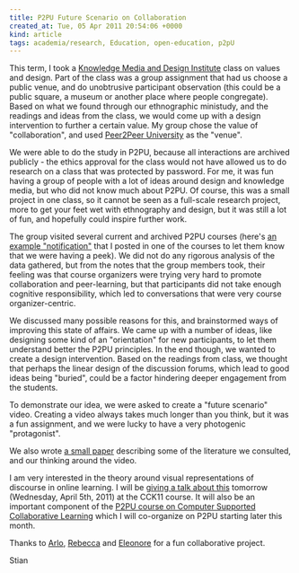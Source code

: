 ```yaml
---
title: P2PU Future Scenario on Collaboration
created_at: Tue, 05 Apr 2011 20:54:06 +0000
kind: article
tags: academia/research, Education, open-education, p2pU
---
```


This term, I took a [Knowledge Media and Design
Institute](http://www.kmdi.utoronto.ca/graduate-study/courses#KMD1002)
class on values and design. Part of the class was a group assignment
that had us choose a public venue, and do unobtrusive participant
observation (this could be a public square, a museum or another place
where people congregate). Based on what we found through our
ethnographic ministudy, and the readings and ideas from the class, we
would come up with a design intervention to further a certain value. My
group chose the value of "collaboration", and used [Peer2Peer
University](http://p2pu.org) as the "venue".

We were able to do the study in P2PU, because all interactions are
archived publicly - the ethics approval for the class would not have
allowed us to do research on a class that was protected by password. For
me, it was fun having a group of people with a lot of ideas around
design and knowledge media, but who did not know much about P2PU. Of
course, this was a small project in one class, so it cannot be seen as a
full-scale research project, more to get your feet wet with ethnography
and design, but it was still a lot of fun, and hopefully could inspire
further work.

The group visited several current and archived P2PU courses (here's [an
example "notification"](http://p2pu.org/general/node/15762/forums/27297)
that I posted in one of the courses to let them know that we were having
a peek). We did not do any rigorous analysis of the data gathered, but
from the notes that the group members took, their feeling was that
course organizers were trying very hard to promote collaboration and
peer-learning, but that participants did not take enough cognitive
responsibility, which led to conversations that were very course
organizer-centric.

We discussed many possible reasons for this, and brainstormed ways of
improving this state of affairs. We came up with a number of ideas, like
designing some kind of an "orientation" for new participants, to let
them understand better the P2PU principles. In the end though, we wanted
to create a design intervention. Based on the readings from class, we
thought that perhaps the linear design of the discussion forums, which
lead to good ideas being "buried", could be a factor hindering deeper
engagement from the students.

To demonstrate our idea, we were asked to create a "future scenario"
video. Creating a video always takes much longer than you think, but it
was a fun assignment, and we were lucky to have a very photogenic
"protagonist".

We also wrote [a small
paper](http://reganmian.net/files/KMD1002%20Final%20-%20Collaboration%20at%20P2PU.pdf)
describing some of the literature we consulted, and our thinking around
the video.

I am very interested in the theory around visual representations of
discourse in online learning. I will be [giving a talk about
this](http://cck11.mooc.ca/week12.htm) tomorrow (Wednesday, April 5th,
2011) at the CCK11 course. It will also be an important component of the
[P2PU course on Computer Supported Collaborative
Learning](http://new.p2pu.org/en-US/courses/introduction-to-the-field-of-computer-supported-co/content/full-description/)
which I will co-organize on P2PU starting later this month.

Thanks to [Arlo](http://www.facebook.com/people/Arlo-Murphy/1538269837),
[Rebecca](http://www.linkedin.com/pub/rebecca-michaels/25/884/501) and
[Eleonore](http://www.linkedin.com/pub/eleonore-fournier-tombs/15/1a9/25)
for a fun collaborative project.

Stian
